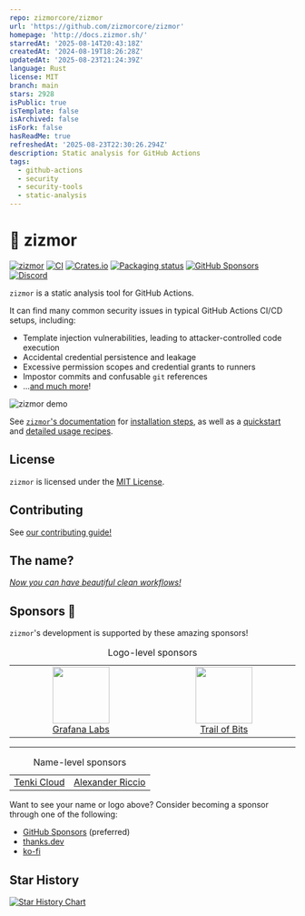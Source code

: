 ```yaml
---
repo: zizmorcore/zizmor
url: 'https://github.com/zizmorcore/zizmor'
homepage: 'http://docs.zizmor.sh/'
starredAt: '2025-08-14T20:43:18Z'
createdAt: '2024-08-19T18:26:28Z'
updatedAt: '2025-08-23T21:24:39Z'
language: Rust
license: MIT
branch: main
stars: 2928
isPublic: true
isTemplate: false
isArchived: false
isFork: false
hasReadMe: true
refreshedAt: '2025-08-23T22:30:26.294Z'
description: Static analysis for GitHub Actions
tags:
  - github-actions
  - security
  - security-tools
  - static-analysis
---
```


# 🌈 zizmor

[![zizmor](https://img.shields.io/badge/%F0%9F%8C%88-zizmor-white?labelColor=white)](https://zizmor.sh/)
[![CI](https://github.com/zizmorcore/zizmor/actions/workflows/ci.yml/badge.svg)](https://github.com/zizmorcore/zizmor/actions/workflows/ci.yml)
[![Crates.io](https://img.shields.io/crates/v/zizmor)](https://crates.io/crates/zizmor)
[![Packaging status](https://repology.org/badge/tiny-repos/zizmor.svg)](https://repology.org/project/zizmor/versions)
[![GitHub Sponsors](https://img.shields.io/github/sponsors/woodruffw?style=flat&logo=githubsponsors&labelColor=white&color=white)](https://github.com/sponsors/woodruffw)
[![Discord](https://img.shields.io/badge/Discord-%235865F2.svg?logo=discord&logoColor=white)](https://discord.com/invite/PGU3zGZuGG)

`zizmor` is a static analysis tool for GitHub Actions.

It can find many common security issues in typical GitHub Actions CI/CD setups,
including:

* Template injection vulnerabilities, leading to attacker-controlled code execution
* Accidental credential persistence and leakage
* Excessive permission scopes and credential grants to runners
* Impostor commits and confusable `git` references
* ...[and much more]!

[and much more]: https://docs.zizmor.sh/audits/

![zizmor demo](https://zizmor.sh/assets/zizmor-demo.gif)

See [`zizmor`'s documentation](https://docs.zizmor.sh/)
for [installation steps], as well as a [quickstart] and
[detailed usage recipes].

[please file them]: https://github.com/zizmorcore/zizmor/issues/new?assignees=&labels=bug%2Ctriage&projects=&template=bug-report.yml&title=%5BBUG%5D%3A+

[installation steps]: https://docs.zizmor.sh/installation/

[quickstart]: https://docs.zizmor.sh/quickstart/

[detailed usage recipes]: https://docs.zizmor.sh/usage/

## License

`zizmor` is licensed under the [MIT License](./LICENSE).

## Contributing

See [our contributing guide!](./CONTRIBUTING.md)

## The name?

*[Now you can have beautiful clean workflows!]*

[Now you can have beautiful clean workflows!]: https://www.youtube.com/watch?v=ol7rxFCvpy8

## Sponsors 💖

`zizmor`'s development is supported by these amazing sponsors!

<!-- @@begin-sponsors@@ -->
<table width="100%">
<caption>Logo-level sponsors</caption>
<tbody>
<tr>
<td align="center" valign="top" width="15%">
<a href="https://grafana.com/">
<img src="https://avatars.githubusercontent.com/u/7195757?s=100&v=4" width="100px">
<br>
Grafana Labs
</a>
</td>
<td align="center" valign="top" width="15%">
<a href="https://trailofbits.com/">
<img src="https://avatars.githubusercontent.com/u/2314423?s=100&v=4" width="100px">
<br>
Trail of Bits
</a>
</td>
</tr>
</tbody>
</table>
<hr align="center">
<table width="100%">
<caption>Name-level sponsors</caption>
<tbody>
<tr>
<td align="center" valign="top">
<a href="http://tenki.cloud/">
Tenki Cloud
</a>
</td>
<td align="center" valign="top">
<a href="https://github.com/ariccio">
Alexander Riccio
</a>
</td>
</tr>
</tbody>
</table>
<!-- @@end-sponsors@@ -->

Want to see your name or logo above? Consider becoming a sponsor
through one of the following:

- [GitHub Sponsors](https://github.com/sponsors/woodruffw) (preferred)
- [thanks.dev](https://thanks.dev/u/gh/woodruffw)
- [ko-fi](https://ko-fi.com/woodruffw)

## Star History

<a href="https://star-history.com/#zizmorcore/zizmor&Date">
 <picture>
   <source media="(prefers-color-scheme: dark)" srcset="https://api.star-history.com/svg?repos=zizmorcore/zizmor&type=Date&theme=dark" />
   <source media="(prefers-color-scheme: light)" srcset="https://api.star-history.com/svg?repos=zizmorcore/zizmor&type=Date" />
   <img alt="Star History Chart" src="https://api.star-history.com/svg?repos=zizmorcore/zizmor&type=Date" />
 </picture>
</a>
